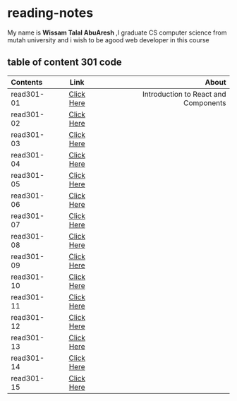# reading-notes

My name is **Wissam Talal AbuAresh** ,I graduate CS computer science from mutah university and i wish to be agood web developer in this course


## table of content 301 code

| Contents    | Link        |   About   |
| :---        |    :----:   |          ---: |
| read301-01    | [Click Here](https://wissamtalal9.github.io/reading-note/read301-01) | Introduction to React and Components |
| read301-02    | [Click Here](https://wissamtalal9.github.io/reading-note/read301-02) |  |
| read301-03     | [Click Here](https://wissamtalal9.github.io/reading-note/read301-03) |  |
| read301-04     | [Click Here](https://wissamtalal9.github.io/reading-note/read301-004) |  |
| read301-05    | [Click Here](https://wissamtalal9.github.io/reading-note/read301-05.md) | |
| read301-06    | [Click Here](https://wissamtalal9.github.io/reading-note/read301-06) | |
| read301-07    | [Click Here](https://wissamtalal9.github.io/reading-note/read301-07) |  |
| read301-08    | [Click Here](https://wissamtalal9.github.io/reading-note/read301-08) |  |
| read301-09    | [Click Here](https://wissamtalal9.github.io/reading-note/read301-09) | |
| read301-10    | [Click Here](https://wissamtalal9.github.io/reading-note/read301-10) |  |
| read301-11    | [Click Here](https://wissamtalal9.github.io/reading-note/read301-11) |  |
| read301-12    | [Click Here](https://wissamtalal9.github.io/reading-note/read301-12) |  |
| read301-13    | [Click Here](https://wissamtalal9.github.io/reading-note/read301-13) |  |
| read301-14    | [Click Here](https://wissamtalal9.github.io/reading-note/read301-14) |  |
| read301-15    | [Click Here](https://wissamtalal9.github.io/reading-note/read301-15) |  |
